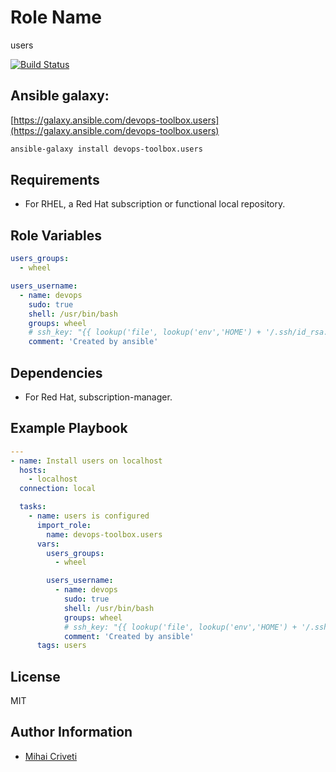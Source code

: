 Role Name
=========

users

[![Build Status](https://travis-ci.org/cmihai-ansible/users.svg?branch=master)](https://travis-ci.org/cmihai-ansible/users)

Ansible galaxy:
---------------

[https://galaxy.ansible.com/devops-toolbox.users](https://galaxy.ansible.com/devops-toolbox.users)

```bash
ansible-galaxy install devops-toolbox.users
```

Requirements
------------

- For RHEL, a Red Hat subscription or functional local repository.

Role Variables
--------------

```yaml
users_groups:
  - wheel

users_username:
  - name: devops
    sudo: true
    shell: /usr/bin/bash
    groups: wheel
    # ssh_key: "{{ lookup('file', lookup('env','HOME') + '/.ssh/id_rsa.pub') }}"
    comment: 'Created by ansible'
```

Dependencies
------------

- For Red Hat, subscription-manager.

Example Playbook
----------------

```yaml
---
- name: Install users on localhost
  hosts:
    - localhost
  connection: local

  tasks:
    - name: users is configured
      import_role:
        name: devops-toolbox.users
      vars:
        users_groups:
          - wheel

        users_username:
          - name: devops
            sudo: true
            shell: /usr/bin/bash
            groups: wheel
            # ssh_key: "{{ lookup('file', lookup('env','HOME') + '/.ssh/id_rsa.pub') }}"
            comment: 'Created by ansible'
      tags: users
```

License
-------

MIT

Author Information
------------------

- [Mihai Criveti](https://www.linkedin.com/in/devops-toolbox.)

